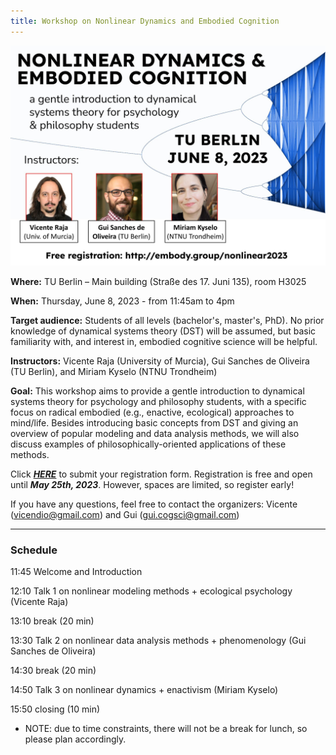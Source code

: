 ```yaml
---
title: Workshop on Nonlinear Dynamics and Embodied Cognition
---
```



<img width="750" src="/nonlinear2023-poster.jpg" title="Berlin Workshop on Ecological Psychology: June 8, 2023" alt="Berlin Workshop on Ecological Psychology: June 8, 2023"/> 
 
 
**Where:** TU Berlin – Main building (Straße des 17. Juni 135), room H3025
 
**When:** Thursday, June 8, 2023  - from 11:45am to 4pm

**Target audience:** Students of all levels (bachelor's, master's, PhD). No prior knowledge of dynamical systems theory (DST) will be assumed, but basic familiarity with, and interest in, embodied cognitive science will be helpful.

**Instructors:** Vicente Raja (University of Murcia), Gui Sanches de Oliveira (TU Berlin), and Miriam Kyselo (NTNU Trondheim)

**Goal:** This workshop aims to provide a gentle introduction to dynamical systems theory for psychology and philosophy students, with a specific focus on radical embodied (e.g., enactive, ecological) approaches to mind/life. Besides introducing basic concepts from DST and giving an overview of popular modeling and data analysis methods, we will also discuss examples of philosophically-oriented applications of these methods. 

Click [**_HERE_**](https://forms.gle/Q1vU5BMCpysBb81K9) to submit your registration form. Registration is free and open until _**May 25th, 2023**_.  However, spaces are limited, so register early!

If you have any questions, feel free to contact the organizers: Vicente (vicendio@gmail.com) and Gui (gui.cogsci@gmail.com)


---

### Schedule

11:45 Welcome and Introduction

12:10 Talk 1 on nonlinear modeling methods + ecological psychology (Vicente Raja)

13:10 break (20 min)

13:30 Talk 2 on nonlinear data analysis methods + phenomenology (Gui Sanches de Oliveira)

14:30 break (20 min)

14:50 Talk 3 on nonlinear dynamics + enactivism (Miriam Kyselo)

15:50 closing (10 min)


* NOTE: due to time constraints, there will not be a break for lunch, so please plan accordingly.

